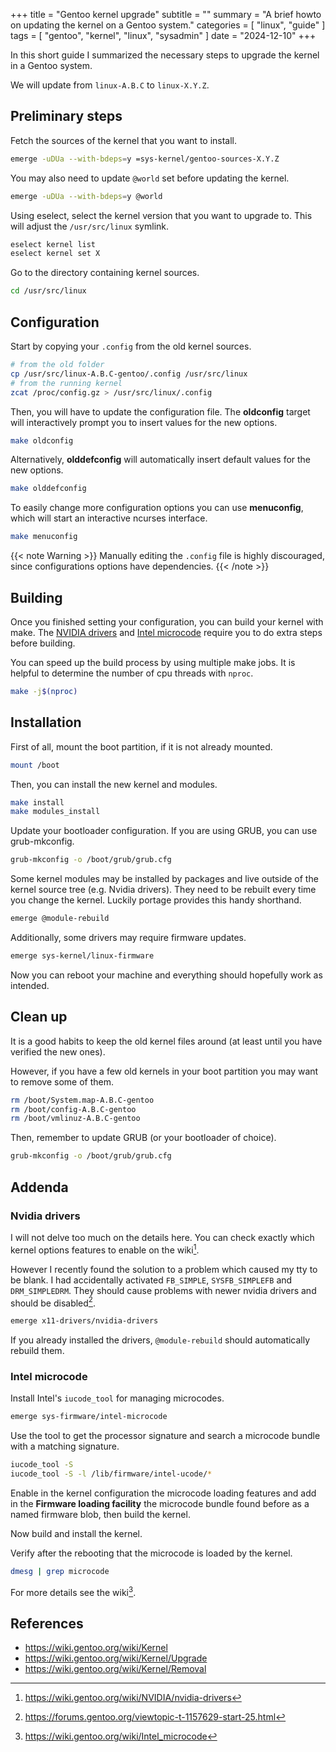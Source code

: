 +++
title = "Gentoo kernel upgrade"
subtitle = ""
summary = "A brief howto on updating the kernel on a Gentoo system."
categories = [ "linux", "guide" ]
tags = [ "gentoo", "kernel", "linux", "sysadmin" ]
date = "2024-12-10"
+++

In this short guide I summarized the necessary steps to upgrade the
kernel in a Gentoo system.

We will update from `linux-A.B.C` to `linux-X.Y.Z`.

## Preliminary steps

Fetch the sources of the kernel that you want to install.

```sh {class="cmd-root"}
emerge -uDUa --with-bdeps=y =sys-kernel/gentoo-sources-X.Y.Z
```
You may also need to update `@world` set before updating the kernel.

```sh {class="cmd-root"}
emerge -uDUa --with-bdeps=y @world
```

Using eselect, select the kernel version that you want to upgrade to.
This will adjust the `/usr/src/linux` symlink.

```sh {class="cmd-root"}
eselect kernel list
eselect kernel set X
```

Go to the directory containing kernel sources.

```sh {class="cmd-root"}
cd /usr/src/linux
```

## Configuration

Start by copying your `.config` from the old kernel sources.

```sh {class="cmd-root"}
# from the old folder
cp /usr/src/linux-A.B.C-gentoo/.config /usr/src/linux
# from the running kernel
zcat /proc/config.gz > /usr/src/linux/.config
```

Then, you will have to update the configuration file.
The **oldconfig** target will interactively prompt you to insert values for the new options.

```sh {class="cmd-root"}
make oldconfig
```

Alternatively, **olddefconfig** will automatically insert default values for the new options.

```sh {class="cmd-root"}
make olddefconfig
```

To easily change more configuration options you can use **menuconfig**, which will start an interactive ncurses interface.

```sh {class="cmd-root"}
make menuconfig
```

{{< note Warning >}}
Manually editing the `.config` file is highly discouraged,
since configurations options have dependencies.
{{< /note >}}

## Building

Once you finished setting your configuration, you can build your kernel with make.
The [NVIDIA drivers](#nvidia-drivers) and [Intel microcode](#intel-microcode) require you
to do extra steps before building.

You can speed up the build process by using multiple make jobs.
It is helpful to determine the number of cpu threads with `nproc`.

```sh {class="cmd-root"}
make -j$(nproc)
```

## Installation

First of all, mount the boot partition, if it is not already mounted.

```sh {class="cmd-root"}
mount /boot
```

Then, you can install the new kernel and modules.

```sh {class="cmd-root"}
make install
make modules_install
```

Update your bootloader configuration. If you are using GRUB, you can use grub-mkconfig.

```sh {class="cmd-root"}
grub-mkconfig -o /boot/grub/grub.cfg
```

Some kernel modules may be installed by packages and live outside of the kernel source tree (e.g. Nvidia drivers).
They need to be rebuilt every time you change the kernel.
Luckily portage provides this handy shorthand.

```sh {class="cmd-root"}
emerge @module-rebuild
```

Additionally, some drivers may require firmware updates.

```sh {class="cmd-root"}
emerge sys-kernel/linux-firmware
```

Now you can reboot your machine and everything should hopefully work as intended.

## Clean up

It is a good habits to keep the old kernel files around (at least until you have verified the new ones).

However, if you have a few old kernels in your boot partition you may want to remove some of them.

```sh {class="cmd-root"}
rm /boot/System.map-A.B.C-gentoo
rm /boot/config-A.B.C-gentoo
rm /boot/vmlinuz-A.B.C-gentoo
```

Then, remember to update GRUB (or your bootloader of choice).

```sh {class="cmd-root"}
grub-mkconfig -o /boot/grub/grub.cfg
```

## Addenda

### Nvidia drivers

I will not delve too much on the details here.
You can check exactly which kernel options features to enable on the wiki[^nvidia].

However I recently found the solution to a problem which caused my tty to be blank.
I had accidentally activated `FB_SIMPLE`, `SYSFB_SIMPLEFB` and `DRM_SIMPLEDRM`.
They should cause problems with newer nvidia drivers and should be disabled[^fb-nvidia].

```sh {class="cmd-root"}
emerge x11-drivers/nvidia-drivers
```

If you already installed the drivers, `@module-rebuild` should automatically rebuild them.

### Intel microcode

Install Intel's `iucode_tool` for managing microcodes.

```sh {class="cmd-root"}
emerge sys-firmware/intel-microcode
```

Use the tool to get the processor signature and search a microcode bundle with
a matching signature.

```sh {class="cmd-root"}
iucode_tool -S
iucode_tool -S -l /lib/firmware/intel-ucode/*
```

Enable in the kernel configuration the microcode loading features and add in
the **Firmware loading facility** the microcode bundle found before as a named
firmware blob, then build the kernel.

Now build and install the kernel.

Verify after the rebooting that the microcode is loaded by the kernel.

```sh {class="cmd-root"}
dmesg | grep microcode
```

For more details see the wiki[^intel].

## References

- https://wiki.gentoo.org/wiki/Kernel
- https://wiki.gentoo.org/wiki/Kernel/Upgrade
- https://wiki.gentoo.org/wiki/Kernel/Removal

[^nvidia]: https://wiki.gentoo.org/wiki/NVIDIA/nvidia-drivers
[^fb-nvidia]: https://forums.gentoo.org/viewtopic-t-1157629-start-25.html
[^intel]: https://wiki.gentoo.org/wiki/Intel_microcode

